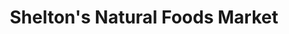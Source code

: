 ---
title: "Shelton's Natural Foods Market"
url: /healdsburg/sheltons-natural-foods-market/
shop: supermarket
---